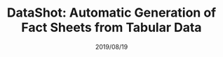 ---
layout: paper
title: "DataShot: Automatic Generation of Fact Sheets from Tabular Data"
date: "2019/08/19"
authors: 
    - "Yun Wang"
    - "Zhida Sun"
    - "Haidong Zhang"
    - "Weiwei Cui"
    - "Ke Xu"
    - "Xiaojuan Ma"
    - "Dongmei Zhang"

journal: "TVCG"
link:
    - url: “www.microsoft.com/en-us/research/wp-content/uploads/2019/08/VIS2019_DataShot.pdf"
      name: "Link"

image: "/assets/papers/1908-datashot.png"
keywords:
    - "Data Intelligences"
---